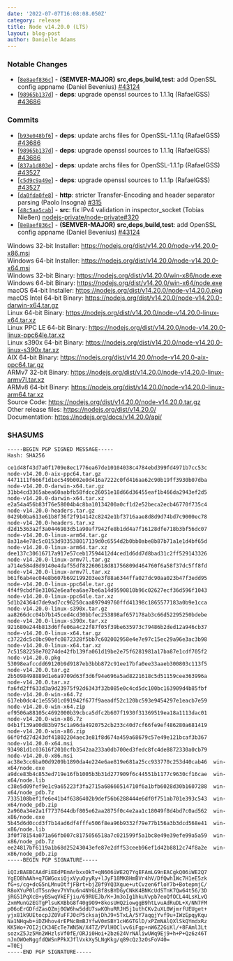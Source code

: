 ```yaml
---
date: '2022-07-07T16:08:08.050Z'
category: release
title: Node v14.20.0 (LTS)
layout: blog-post
author: Danielle Adams
---
```


### Notable Changes

- \[[`8e8aef836c`](https://github.com/nodejs/node/commit/8e8aef836c)] - **(SEMVER-MAJOR)** **src,deps,build,test**: add OpenSSL config appname (Daniel Bevenius) [#43124](https://github.com/nodejs/node/pull/43124)
- \[[`98965b137d`](https://github.com/nodejs/node/commit/98965b137d)] - **deps**: upgrade openssl sources to 1.1.1q (RafaelGSS) [#43686](https://github.com/nodejs/node/pull/43686)

### Commits

- \[[`b93e048bf6`](https://github.com/nodejs/node/commit/b93e048bf6)] - **deps**: update archs files for OpenSSL-1.1.1q (RafaelGSS) [#43686](https://github.com/nodejs/node/pull/43686)
- \[[`98965b137d`](https://github.com/nodejs/node/commit/98965b137d)] - **deps**: upgrade openssl sources to 1.1.1q (RafaelGSS) [#43686](https://github.com/nodejs/node/pull/43686)
- \[[`837a1d803e`](https://github.com/nodejs/node/commit/837a1d803e)] - **deps**: update archs files for OpenSSL-1.1.1p (RafaelGSS) [#43527](https://github.com/nodejs/node/pull/43527)
- \[[`c5d9c9a49e`](https://github.com/nodejs/node/commit/c5d9c9a49e)] - **deps**: upgrade openssl sources to 1.1.1p (RafaelGSS) [#43527](https://github.com/nodejs/node/pull/43527)
- \[[`da0fda0fe8`](https://github.com/nodejs/node/commit/da0fda0fe8)] - **http**: stricter Transfer-Encoding and header separator parsing (Paolo Insogna) [#315](https://github.com/nodejs/node/pull/315)
- \[[`48c5aa5cab`](https://github.com/nodejs/node/commit/48c5aa5cab)] - **src**: fix IPv4 validation in inspector_socket (Tobias Nießen) [nodejs-private/node-private#320](https://github.com/nodejs-private/node-private/pull/320)
- \[[`8e8aef836c`](https://github.com/nodejs/node/commit/8e8aef836c)] - **(SEMVER-MAJOR)** **src,deps,build,test**: add OpenSSL config appname (Daniel Bevenius) [#43124](https://github.com/nodejs/node/pull/43124)

Windows 32-bit Installer: https://nodejs.org/dist/v14.20.0/node-v14.20.0-x86.msi \
Windows 64-bit Installer: https://nodejs.org/dist/v14.20.0/node-v14.20.0-x64.msi \
Windows 32-bit Binary: https://nodejs.org/dist/v14.20.0/win-x86/node.exe \
Windows 64-bit Binary: https://nodejs.org/dist/v14.20.0/win-x64/node.exe \
macOS 64-bit Installer: https://nodejs.org/dist/v14.20.0/node-v14.20.0.pkg \
macOS Intel 64-bit Binary: https://nodejs.org/dist/v14.20.0/node-v14.20.0-darwin-x64.tar.gz \
Linux 64-bit Binary: https://nodejs.org/dist/v14.20.0/node-v14.20.0-linux-x64.tar.xz \
Linux PPC LE 64-bit Binary: https://nodejs.org/dist/v14.20.0/node-v14.20.0-linux-ppc64le.tar.xz \
Linux s390x 64-bit Binary: https://nodejs.org/dist/v14.20.0/node-v14.20.0-linux-s390x.tar.xz \
AIX 64-bit Binary: https://nodejs.org/dist/v14.20.0/node-v14.20.0-aix-ppc64.tar.gz \
ARMv7 32-bit Binary: https://nodejs.org/dist/v14.20.0/node-v14.20.0-linux-armv7l.tar.xz \
ARMv8 64-bit Binary: https://nodejs.org/dist/v14.20.0/node-v14.20.0-linux-arm64.tar.xz \
Source Code: https://nodejs.org/dist/v14.20.0/node-v14.20.0.tar.gz \
Other release files: https://nodejs.org/dist/v14.20.0/ \
Documentation: https://nodejs.org/docs/v14.20.0/api/

### SHASUMS

```
-----BEGIN PGP SIGNED MESSAGE-----
Hash: SHA256

ce1d48f43d7a0f1709e8ec1776ea67de10104038c4784ebd399fd4971b7cc53c  node-v14.20.0-aix-ppc64.tar.gz
4471111f666f1d1ec549b002e0d416a7222c0fd416aa62c90b19ff3930b07dba  node-v14.20.0-darwin-x64.tar.gz
31bb4cd3365abea60aabfb58fdcc26051e18d66d36455eaf1b466da2943ef2d5  node-v14.20.0-darwin-x64.tar.xz
e2a54a456b83f76e58004b4c8ba10134200a0cf1d2e52beca2ecb46770f735c4  node-v14.20.0-headers.tar.gz
0429b0ba613e61b8f36f2f914142c8242e1bf3716aae8d8d9d74bd7c9000ec78  node-v14.20.0-headers.tar.xz
d2d15363a2f3a0446983d51a90af7942fe8b1dd4a7f16128dfe718b3bf56dc07  node-v14.20.0-linux-arm64.tar.gz
8a31a4e78c5c0153d933538017139d0c6554d2b0bb0abe8b87b71a1e1d4bf65d  node-v14.20.0-linux-arm64.tar.xz
dee137c30616717a917e57ceb17594412d4ced1d6dd7d8bad31c2ff529143326  node-v14.20.0-linux-armv7l.tar.gz
a714e584d8d9140e4daf55df82260618d81756809d464760f6a58f37dc5ff8fd  node-v14.20.0-linux-armv7l.tar.xz
b61f6ab4ec04e8b607b692199203ee3f88a6344ffa027dc90aa023b47f3edd95  node-v14.20.0-linux-ppc64le.tar.gz
4f4f9cbdf8e31062e6eafea6ae7be6a14d9590810b96c02627ecf36d596f1043  node-v14.20.0-linux-ppc64le.tar.xz
5d1b24364d7de9ad7cc96250caa897949760ffd41398c1865577183a0b9e1cca  node-v14.20.0-linux-s390x.tar.gz
aa8266dcc04b7b145ced4cd30bbfec253898af657178ab3c66d52295250bdebe  node-v14.20.0-linux-s390x.tar.xz
921680e244b813d6ffe06a4c22f87f05f39be635973c79486b2ded12a946cb37  node-v14.20.0-linux-x64.tar.gz
c3722dc5c0bc90efc0872328f5bb7c602002958e4e7e97c15ec29a96e3ac3b98  node-v14.20.0-linux-x64.tar.xz
7c51582258e70274de42fb139fa061d19be2e75f6281981a17ba87e1cdf705f2  node-v14.20.0.pkg
53098eafccdd69120b9d9187eb3bbb872c91ee17bfa0ee33aaeb300803c113f5  node-v14.20.0.tar.gz
2b5098498889d1e6a9709d63f3d6f94e696a5ad8221618c5d51159cee363996a  node-v14.20.0.tar.xz
fa6fd2ff633d3a9d23975f92d6343f32b085e0c4cd5dc100bc163909d4b85fbf  node-v14.20.0-win-x64.7z
617eb0dc4c1e55501c091942f677f9aeadf52c120bc593e9454297e1eacb7e59  node-v14.20.0-win-x64.zip
ef9506a88105c4692000b39cbca5dfc2b607f1930f31369519ea18a1113dac01  node-v14.20.0-win-x86.7z
04b1f139a00d83b975c1a96da4920752cb233c40d7cf66fe9ef486280a681419  node-v14.20.0-win-x86.zip
66f0fd27d243df41802204aec3e81f8d674a459a68679c57e49e121bcaf3b367  node-v14.20.0-x64.msi
934981d1c03616f2010cfb3542aa233a0db700ed3fedc8fc4de8872330a0cb79  node-v14.20.0-x86.msi
ac38e3cc6ba00d9209b1890da4e224e6ae819e681a25cc933770c253d40cab46  win-x64/node.exe
a9dce83b4c853ed719e16fb1005b3b31d277909f6c44551b1177c9630cf16cae  win-x64/node.lib
c38e5d09fef9e1c9a65223f3fa2715a68660514710f6a1bfb6028d30b1607288  win-x64/node_pdb.7z
7335108bef1fe6e41b4f6386402b9def56b6288444e6df0f751ab701e393c543  win-x64/node_pdb.zip
2a960a34e2a1f7737644dbf805e62aa2875f0c4e2aa1c18049f8d4bd7c0ad562  win-x86/node.exe
5b45d6d0ccd3f7b14ad6df4fffe506f8ea96b9332f79e77b156a3b3dcd568e41  win-x86/node.lib
3f0f78154a071a66fb007c8175056518a7c021599f5a1bc8e49e39efe99a5a59  win-x86/node_pdb.7z
ee24817bf6119a1b68d25243043efe87e2dff53ceeb96ef1d42b8812c74f8a2e  win-x86/node_pdb.zip
-----BEGIN PGP SIGNATURE-----

iQIzBAEBCAAdFiEEdPEmArbxxOkT+qN606iWE2Q7YgEFAmLG9nEACgkQ06iWE2Q7
YgEO8hAAh+q7GWGoxiQjxVyuOyyRy+lJyF18MK8HmBVr4hV/DfQwh1Wc7H1eE5zk
fG+s/cg+dcG5nLMnuOtfjFBrt+bjZ0f9YQ3Xgue+utCvzen6floY7b+BotepmjC/
R8oXYuP0ldT5sn9ev7YVhu6n4NYGLBf8sBYDGyCNkK4BNKcUdSTnK7Qw64t56/3D
jRG51PqXcB+yBSwqVkEFjiu/69RUEJb/K+Jm3oIg1hkuVvpb7eoQfOCL44LsKLvQ
2xmMunG2EGTgPlsuKXBbG8f40g9O9+8kosUHQ2iowggB9htLvuAdRuDL+X/NN7FM
p06oErGDfdZasQZmj0GW6hw5ddU7swKOhuRRJH5j1uthCKv2uXL0WjmrfUEUget+
yjx81k9UEtocpJZ0VuFFJ0cP5cksajDhJ9+5TxLA/5Y7aqgjYvf9u+IWzEpqyKqu
Na1NHqwb+iDZHhov4rEPNcBmBJYfwV0mSBY1cH6GTGlD/xPZmNAlQXlSkQYmdxRz
KK5Wo+7OI2jCK34EcTe7WN5W/X4TZ/PVlH0Clvv6iFgp+nW6Z2GiKl/+8FAml3Lt
sozxZ5Jz5Mn2WHzlsVf0fE/ORJi0Hoi+2bz624VrNAliwUWq9Ej9+h+P+Qz6z46T
nJnOWOeNggfdQWSnPPkXJflVxkXy5LNgKkg/q89cQz3zOsFoV40=
=T0Ej
-----END PGP SIGNATURE-----

```
